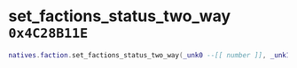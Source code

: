 # set_factions_status_two_way `0x4C28B11E`

```lua
natives.faction.set_factions_status_two_way(_unk0 --[[ number ]], _unk1 --[[ number ]], _unk2 --[[ number ]])
```